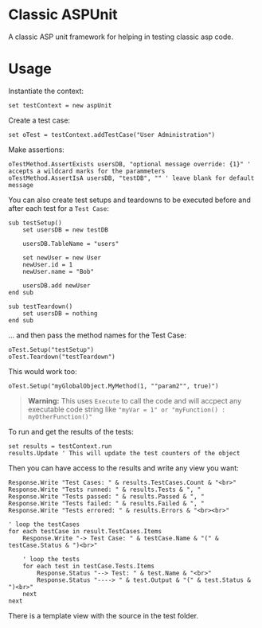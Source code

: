 Classic ASPUnit
===============

A classic ASP unit framework for helping in testing classic asp code.

# Usage
<!-- languages: vbscript -->
	
Instantiate the context:

    set testContext = new aspUnit
	
Create a test case:

	set oTest = testContext.addTestCase("User Administration")

Make assertions:

	oTestMethod.AssertExists usersDB, "optional message override: {1}" ' accepts a wildcard marks for the parammeters
	oTestMethod.AssertIsA usersDB, "testDB", "" ' leave blank for default message

You can also create test setups and teardowns to be executed before and after each test for a `Test Case`:

	sub testSetup()
		set usersDB = new testDB

		usersDB.TableName = "users"
		
		set newUser = new User
		newUser.id = 1
		newUser.name = "Bob"
		
		usersDB.add newUser
	end sub

	sub testTeardown()
		set usersDB = nothing
	end sub
	
... and then pass the method names for the Test Case:

	oTest.Setup("testSetup")
	oTest.Teardown("testTeardown")
	
This would work too:

	oTest.Setup("myGlobalObject.MyMethod(1, ""param2"", true)")
	
> **Warning:** This uses `Execute` to call the code and will accpect any executable code string like `"myVar = 1" or "myFunction() : myOtherFunction()"`


To run and get the results of the tests:

	set results = testContext.run
	results.Update ' This will update the test counters of the object

Then you can have access to the results and write any view you want:

	Response.Write "Test Cases: " & results.TestCases.Count & "<br>"
	Response.Write "Tests runned: " & results.Tests & ", "
	Response.Write "Tests passed: " & results.Passed & ", "
	Response.Write "Tests failed: " & results.Failed & ", "
	Response.Write "Tests errored: " & results.Errors & "<br><br>"

	' loop the testCases
	for each testCase in result.TestCases.Items
		Response.Write "-> Test Case: " & testCase.Name & "(" & testCase.Status & ")<br>"
		
		' loop the tests
		for each test in testCase.Tests.Items
			Response.Status "--> Test: " & test.Name & "<br>"
			Response.Status "----> " & test.Output & "(" & test.Status & ")<br>"
		next
	next
	
There is a template view with the source in the test folder.